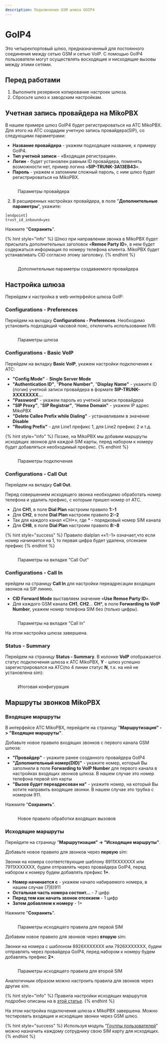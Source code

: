 ```yaml
---
description: Подключение GSM шлюза GOIP4
---
```


# GoIP4

Это четырехпортовый шлюз, предназначенный для постоянного соединения между сетью GSM и сетью VoIP. С помощью GoIP4 пользователи могут осуществлять восходящие и нисходящие вызовы между этими сетями.

## Перед работами <a href="#pered_rabotami" id="pered_rabotami"></a>

1. Выполните резервное копирование настроек шлюза.
2. Сбросьте шлюз к заводским настройкам.

## Учетная запись провайдера на MikoPBX <a href="#uchetnaja_zapis_provajdera_na_mikopbx" id="uchetnaja_zapis_provajdera_na_mikopbx"></a>

В нашем примере шлюз GoIP4 будет регистрироваться на АТС MikoPBX. Для этого на АТС создадим учетную запись провайдера(SIP), со следующими параметрами:

* **Название провайдера** - укажем подходящее название, к примеру GoIP4.
* **Тип учетной записи** - «Входящая регистрация».
* **Логин** - будет установлен равным ID провайдера, поменять возможности нет, пример логина «**SIP-TRUNK-3A13EB43**».
* **Пароль** - укажем и запомним сложный пароль, с ним шлюз будет регистрироваться на MikoPBX.

<figure><img src="../../../.gitbook/assets/newProvider (2).png" alt=""><figcaption><p>Параметры провайдера </p></figcaption></figure>

2. В расширенных настройках провайдера, в поле "**Дополнительные параметры**", укажите:

```
[endpoint]
trust_id_inbound=yes
```

Нажмите "**Сохранить**".

{% hint style="info" %}
Шлюз при направлении звонка в MikoPBX будет присылать дополнительных заголовок «**Remoe Party ID**», в нем будет содержаться информация по номеру телефона клиента. MikoPBX будет устанавливать CID согласно этому заголовку.
{% endhint %}

<figure><img src="../../../.gitbook/assets/additionalParameters.png" alt=""><figcaption><p>Дополнительные параметры создаваемого провайдера </p></figcaption></figure>

## Настройка шлюза <a href="#nastrojka_shljuza" id="nastrojka_shljuza"></a>

Перейдем к настройка в web-интерфейсе шлюза GoIP:

### Configurations - Preferences <a href="#configurations_-_preferences" id="configurations_-_preferences"></a>

Перейдем на вкладку **Configurations - Preferences**. Необходимо установить подходящий часовой пояс, отключить использование IVR:

<figure><img src="../../../.gitbook/assets/image (87).png" alt=""><figcaption><p>Параметры шлюза</p></figcaption></figure>

### Configurations - Basic VoIP <a href="#configurations_-_basic_voip" id="configurations_-_basic_voip"></a>

Перейдем на вкладку **Basic VoIP**, укажем настройки подключения к АТС:

* **"Config Mode"** - **Single Server Mode**
* **"Authentication ID"**, "**Phone Number"**, "**Display Name"** - укажите ID (логин) учетной записи провайдера в формате **SIP-TRUNK-XXXXXXXX…**
* **"Password"** - укажем пароль из учетной записи провайдера
* **"SIP Proxy"**, "**SIP Registrar"**, "**Home Domain"** - укажем IP адрес MikoPBX
* **"Delete Callee Prefix while Dialing"** - устанавливаем в значение **Disable**
* **"Routing Prefix"** - для Line1 префикс 1, для Line2 префикс 2 и т.д.

{% hint style="info" %}
Позже, на MikoPBX мы добавим маршруты исходящих звонков для каждой SIM карты, перед набором к номеру будет добавляться необходимый префикс.
{% endhint %}

<figure><img src="../../../.gitbook/assets/image (88).png" alt=""><figcaption><p>Параметры подключения</p></figcaption></figure>

### Configurations - Call Out <a href="#configurations_-_call_out" id="configurations_-_call_out"></a>

Перейдем на вкладку **Call Out**.

Перед совершением исходящего звонка необходимо обработать номер телефона и удалить префикс, с которым пришел номер от АТС.

* Для **CH1**, в поле **Dial Plan** настроим правило **1:-1**
* Для **CH2**, в поле **Dial Plan** настроим правило **2:-2**
* Так для каждого канал «CH\*», где \* - порядковый номер SIM канала
* Для **CH8**, в поле **Dial Plan** настроим правило **8:-8**

{% hint style="success" %}
Правило dialplan ««1:-1» означает,что если номер начинается на 1, то первая цифра будет удалена, отсекаем префикс
{% endhint %}

<figure><img src="../../../.gitbook/assets/image (90).png" alt=""><figcaption><p>Параметры на вкладке "Call Out"</p></figcaption></figure>

### Configurations - Call In <a href="#configurations_-_call_in" id="configurations_-_call_in"></a>

ерейдем на страницу **Call In** для настройки переадресации входящих звонков на SIP линию.

* **CID Forward Mode** выставляем значение «**Use Remoe Party ID**».
* Для каждого GSM канала **CH1**, **CH2**… **CH**\*, в поле **Forwarding to VoIP Number**, укажем номер телефона SIM без (только цифры).

<figure><img src="../../../.gitbook/assets/image (91).png" alt=""><figcaption><p>Параметры на вкладке "Call In"</p></figcaption></figure>

На этом настройка шлюза завершена.

### Status - Summary <a href="#status_-_summary" id="status_-_summary"></a>

Перейдем на страницу **Status - Summary**. В колонке **VoIP** отображается статус подключения шлюза к АТС MikoPBX, **Y** - шлюз успешно зарегистрировался на АТС(по 4 линии статус **N**, т.к. на ней не установлена sim):

<figure><img src="../../../.gitbook/assets/image (92).png" alt=""><figcaption><p>Итоговая конфигурация</p></figcaption></figure>

## Маршруты звонков MikoPBX <a href="#marshruty_zvonkov_mikopbx" id="marshruty_zvonkov_mikopbx"></a>

### Входящие маршруты <a href="#vxodjaschie_marshruty" id="vxodjaschie_marshruty"></a>

В интерфейсе АТС MikoPBX, перейдите на страницу "**Маршрутизация" -> "Входящие маршруты"**.

Добавьте новое правило входящих звонков с первого канала GSM шлюза:

* **"Провайдер"** - укажите ранее созданного провайдера GoIP4
* **"Дополнительный номер(DID)"** - укажите номер, который Вы заполнили в поле **Forwarding to VoIP Number** для первого канала в настройках входящих звонков шлюза. В нашем случае это номер телефона первой sim карты
* **"Вызов будет переадресован на"** - укажите номер, на который Вы хотите направить входящие звонки. В нашем случае это трубка с номером 911.

Нажмите "**Сохранить**".

<figure><img src="../../../.gitbook/assets/incomingInMikoPBX.png" alt=""><figcaption><p>Новое правило обработки входящих вызовов</p></figcaption></figure>

### Исходящие маршруты <a href="#isxodjaschie_marshruty" id="isxodjaschie_marshruty"></a>

Перейдите на страницу "**Маршрутизация" -> "Исходящие маршруты"**.

Добавьте новое правило для звонков через **первую** sim:

Звонки на номера соответствующие шаблону 8911XXXXXXX или 7911XXXXXXX, будем отправлять через провайдера GoIP4, перед набором к номеру будем добавлять префикс **1+**.

* **Номер начинается с** - укажем начало набираемого номера, в нашем случае (7|8)911
* **Остальная часть номера состоит…** - 7 цифр
* **Перед тем как начать звонок отсекаем** - 1 цифр
* **Затем добавляем к номеру** - 1+

Нажмите "**Сохранить**".

<figure><img src="../../../.gitbook/assets/firstOutcomingRule.png" alt=""><figcaption><p>Параметры исходящего правила для первой SIM</p></figcaption></figure>

Добавим новое правило для звонков через **вторую** sim:

Звонки на номера с шаблоном 8926XXXXXXX или 7926XXXXXXX, будем отправлять через провайдера GoIP4, перед набором к номеру будем добавлять префикс **2+**.

<figure><img src="../../../.gitbook/assets/secondOutcomingRule.png" alt=""><figcaption><p>Параметры исходящего правила для второй SIM</p></figcaption></figure>

Аналогичным образом можно настроить правила для звонков через другие sim.

{% hint style="info" %}
Правила настройки исходящих маршрутов подробно описаны на в [этой статье](../../../manual/routing/outbound-routing.md).
{% endhint %}

На этом настройка подключения шлюза к MikoPBX завершена. Можно тестировать входящие и исходящие звонки через GSM шлюз.

{% hint style="success" %}
Используя модуль "[Группы пользователей](../../../modules/miko/module-users-groups.md)" можно назначить каждому сотруднику свою SIM карту для исходящих.
{% endhint %}
